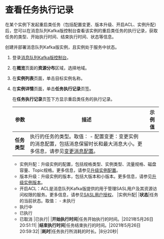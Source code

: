# 查看任务执行记录

在某个实例下发起重启类任务（包括配置变更、版本升级、开启ACL、实例升配）后，您可以在消息队列Kafka版控制台查看该实例的重启类任务的执行记录，获取任务的类型、开始执行时间、结束执行时间、状态等信息。

创建并部署消息队列Kafka版实例，且实例处于服务中状态。

1.  登录[消息队列Kafka版控制台](https://kafka.console.aliyun.com/?spm=a2c4g.11186623.2.22.6bf72638IfKzDm)。

2.  在**概览**页面的**资源分布**区域，选择地域。

3.  在**实例列表**页面，单击目标实例名称。

4.  在**实例详情**页面，单击**任务执行记录**页签。

    在**任务执行记录**页签下方显示重启类任务的执行记录。

    |参数|描述|示例值|
    |--|--|---|
    |**任务类型**|执行的任务的类型。取值：     -   配置变更：变更实例的消息配置，包括消息保留时长和最大消息大小。更多信息，请参见[变更消息配置](/cn.zh-CN/用户指南/实例/变更消息配置.md)。
    -   实例升配：升级实例的配置，包括规格类型、实例类型、流量规格、磁盘容量、Topic规格。更多信息，请参见[升级实例配置](/cn.zh-CN/用户指南/实例/升级实例配置.md)。
    -   版本升级：升级实例的版本，包括大版本和小版本。更多信息，请参见[升级实例版本](/cn.zh-CN/用户指南/实例/升级实例版本.md)。
    -   开启ACL：ACL是消息队列Kafka版提供的用于管理SASL用户及其资源访问权限的服务。更多信息，请参见[SASL用户授权](/cn.zh-CN/权限控制/SASL用户授权.md)。
|实例升配|
    |**状态**|任务的当前状态。取值：     -   未执行
    -   执行中
    -   已执行
    -   已取消
|已执行|
    |**开始执行时间**|任务开始执行的时间。|2021年5月26日20:51:11|
    |**结束执行时间**|任务结束执行的时间。|2021年5月26日20:59:32|
    |**耗时**|任务执行所消耗的时长。|8分20秒|


